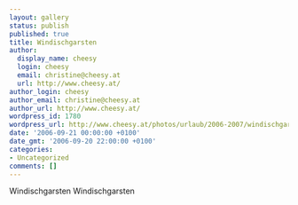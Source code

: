 ```yaml
---
layout: gallery
status: publish
published: true
title: Windischgarsten
author:
  display_name: cheesy
  login: cheesy
  email: christine@cheesy.at
  url: http://www.cheesy.at/
author_login: cheesy
author_email: christine@cheesy.at
author_url: http://www.cheesy.at/
wordpress_id: 1780
wordpress_url: http://www.cheesy.at/photos/urlaub/2006-2007/windischgarsten/
date: '2006-09-21 00:00:00 +0100'
date_gmt: '2006-09-20 22:00:00 +0100'
categories:
- Uncategorized
comments: []
---
```

<!--:de-->Windischgarsten
<!--:--><!--:en-->Windischgarsten
<!--:-->
